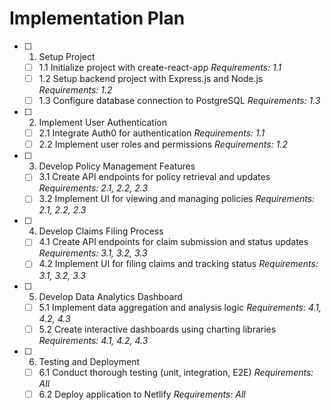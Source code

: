 # Implementation Plan

- [ ] 1. Setup Project
    - [ ] 1.1 Initialize project with create-react-app _Requirements: 1.1_
    - [ ] 1.2 Setup backend project with Express.js and Node.js _Requirements: 1.2_
    - [ ] 1.3 Configure database connection to PostgreSQL _Requirements: 1.3_
- [ ] 2. Implement User Authentication
    - [ ] 2.1 Integrate Auth0 for authentication _Requirements: 1.1_
    - [ ] 2.2 Implement user roles and permissions _Requirements: 1.2_
- [ ] 3. Develop Policy Management Features
    - [ ] 3.1 Create API endpoints for policy retrieval and updates _Requirements: 2.1, 2.2, 2.3_
    - [ ] 3.2 Implement UI for viewing and managing policies _Requirements: 2.1, 2.2, 2.3_
- [ ] 4. Develop Claims Filing Process
    - [ ] 4.1 Create API endpoints for claim submission and status updates _Requirements: 3.1, 3.2, 3.3_
    - [ ] 4.2 Implement UI for filing claims and tracking status _Requirements: 3.1, 3.2, 3.3_
- [ ] 5. Develop Data Analytics Dashboard
    - [ ] 5.1 Implement data aggregation and analysis logic _Requirements: 4.1, 4.2, 4.3_
    - [ ] 5.2 Create interactive dashboards using charting libraries _Requirements: 4.1, 4.2, 4.3_
- [ ] 6. Testing and Deployment
    - [ ] 6.1 Conduct thorough testing (unit, integration, E2E) _Requirements: All_
    - [ ] 6.2 Deploy application to Netlify _Requirements: All_
